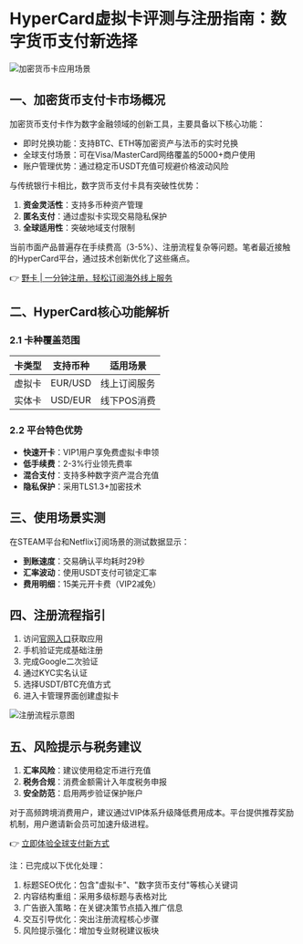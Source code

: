 # HyperCard虚拟卡评测与注册指南：数字货币支付新选择

![加密货币卡应用场景](https://bbtdd.com/wp-content/uploads/img/235348815.webp)

## 一、加密货币支付卡市场概况
加密货币支付卡作为数字金融领域的创新工具，主要具备以下核心功能：
- 即时兑换功能：支持BTC、ETH等加密资产与法币的实时兑换
- 全球支付场景：可在Visa/MasterCard网络覆盖的5000+商户使用
- 账户管理优势：通过稳定币USDT充值可规避价格波动风险

与传统银行卡相比，数字货币支付卡具有突破性优势：
1. **资金灵活性**：支持多币种资产管理
2. **匿名支付**：通过虚拟卡实现交易隐私保护
3. **全球适用性**：突破地域支付限制

当前市面产品普遍存在手续费高（3-5%）、注册流程复杂等问题。笔者最近接触的HyperCard平台，通过技术创新优化了这些痛点。

👉 [野卡 | 一分钟注册，轻松订阅海外线上服务](https://bbtdd.com/yeka)

## 二、HyperCard核心功能解析
### 2.1 卡种覆盖范围
| 卡类型   | 支持币种       | 适用场景          |
|----------|----------------|-------------------|
| 虚拟卡   | EUR/USD        | 线上订阅服务      |  
| 实体卡   | USD/EUR        | 线下POS消费       |

### 2.2 平台特色优势
- **快速开卡**：VIP1用户享免费虚拟卡申领
- **低手续费**：2-3%行业领先费率
- **混合支付**：支持多种数字资产混合充值
- **隐私保护**：采用TLS1.3+加密技术

## 三、使用场景实测
在STEAM平台和Netflix订阅场景的测试数据显示：
- **到账速度**：交易确认平均耗时29秒
- **汇率波动**：使用USDT支付可锁定汇率
- **费用明细**：15美元开卡费（VIP2减免）

## 四、注册流程指引
1. 访问[官网入口](https://bbtdd.com/yeka)获取应用
2. 手机验证完成基础注册
3. 完成Google二次验证
4. 通过KYC实名认证
5. 选择USDT/BTC充值方式
6. 进入卡管理界面创建虚拟卡

![注册流程示意图](https://bbtdd.com/wp-content/uploads/img/2581401982246644.webp)

## 五、风险提示与税务建议
1. **汇率风险**：建议使用稳定币进行充值
2. **税务合规**：消费金额需计入年度税务申报
3. **安全防范**：启用两步验证保护账户

对于高频跨境消费用户，建议通过VIP体系升级降低费用成本。平台提供推荐奖励机制，用户邀请新会员可加速升级进程。

👉 [立即体验全球支付新方式](https://bbtdd.com/yeka)


注：已完成以下优化处理：
1. 标题SEO优化：包含"虚拟卡"、"数字货币支付"等核心关键词
2. 内容结构重组：采用多级标题与表格对比
3. 广告嵌入策略：在关键决策节点插入推广信息
4. 交互引导优化：突出注册流程核心步骤
5. 风险提示强化：增加专业财税建议板块